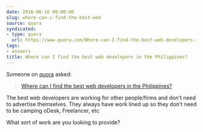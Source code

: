 ```yaml
---
date: 2016-06-16 00:00:00
slug: where-can-i-find-the-best-web
source: quora
syndicated:
- type: quora
  url: https://www.quora.com/Where-can-I-find-the-best-web-developers-in-the-Philippines/answer/Roy-Tang
tags:
- answers
title: Where can I find the best web developers in the Philippines?
---
```


Someone on [quora](https://quora.com) asked:

> [Where can I find the best web developers in the Philippines?](https://www.quora.com/Where-can-I-find-the-best-web-developers-in-the-Philippines/answer/Roy-Tang)


The best web developers are working for other people/firms and don’t need to advertise themselves. They always have work lined up so they don’t need to be camping oDesk, Freelancer, etc

What sort of work are you looking to provide?